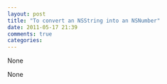 ```yaml
---
layout: post
title: "To convert an NSString into an NSNumber"
date: 2011-05-17 21:39
comments: true
categories: 
---
```


None


None

